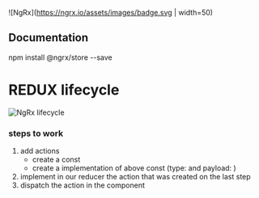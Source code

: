 
![NgRx](https://ngrx.io/assets/images/badge.svg | width=50)


## Documentation 
npm install @ngrx/store --save


# REDUX lifecycle

![NgRx lifecycle](https://ngrx.io/generated/images/guide/store/state-management-lifecycle.png
 )


### steps to work 

1. add actions 
    * create a const 
    * create a implementation of above const (type: and payload: )
2. implement in our reducer the action that was created on the last step  
3. dispatch the action in the component

